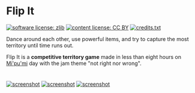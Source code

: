# Flip It

[![software license: zlib](material/readme/badge_license_software.svg)](LICENSE.txt)
[![content license: CC BY](material/readme/badge_license_content.svg)](https://creativecommons.org/licenses/by/4.0/)
[![credits.txt](material/readme/badge_credits.svg)](executable/data/credits.txt)

Dance around each other, use powerful items, and try to capture the most territory until time runs out.

Flip It is a **competitive territory game** made in less than eight hours on [Mi'pu'mi][1] day with the jam theme "not right nor wrong".

#

[![screenshot](material/screenshots/fli_screen_001t.jpg)](material/screenshots/fli_screen_001.jpg?raw=true)
[![screenshot](material/screenshots/fli_screen_002t.jpg)](material/screenshots/fli_screen_002.jpg?raw=true)
[![screenshot](material/screenshots/fli_screen_003t.jpg)](material/screenshots/fli_screen_003.jpg?raw=true)

[1]: https://mipumi.com